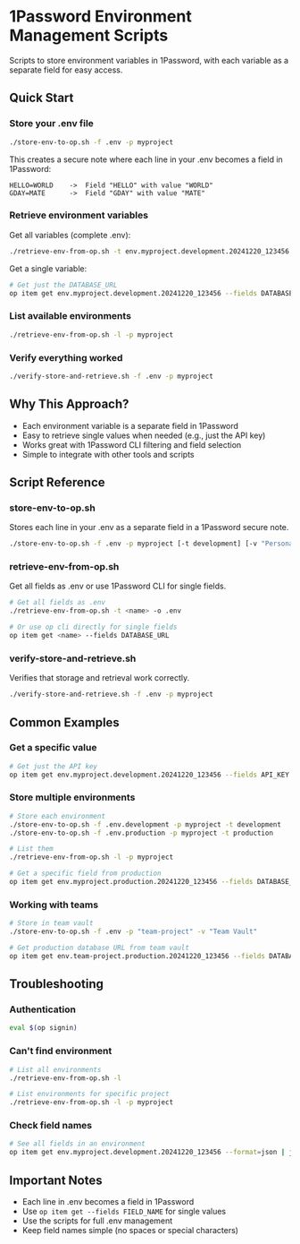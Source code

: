 # 1Password Environment Management Scripts

Scripts to store environment variables in 1Password, with each variable as a separate field for easy access.

## Quick Start

### Store your .env file

```bash
./store-env-to-op.sh -f .env -p myproject
```

This creates a secure note where each line in your .env becomes a field in 1Password:

```
HELLO=WORLD    ->  Field "HELLO" with value "WORLD"
GDAY=MATE      ->  Field "GDAY" with value "MATE"
```

### Retrieve environment variables

Get all variables (complete .env):

```bash
./retrieve-env-from-op.sh -t env.myproject.development.20241220_123456 -o .env
```

Get a single variable:

```bash
# Get just the DATABASE_URL
op item get env.myproject.development.20241220_123456 --fields DATABASE_URL
```

### List available environments

```bash
./retrieve-env-from-op.sh -l -p myproject
```

### Verify everything worked

```bash
./verify-store-and-retrieve.sh -f .env -p myproject
```

## Why This Approach?

- Each environment variable is a separate field in 1Password
- Easy to retrieve single values when needed (e.g., just the API key)
- Works great with 1Password CLI filtering and field selection
- Simple to integrate with other tools and scripts

## Script Reference

### store-env-to-op.sh

Stores each line in your .env as a separate field in a 1Password secure note.

```bash
./store-env-to-op.sh -f .env -p myproject [-t development] [-v "Personal"]
```

### retrieve-env-from-op.sh

Get all fields as .env or use 1Password CLI for single fields.

```bash
# Get all fields as .env
./retrieve-env-from-op.sh -t <name> -o .env

# Or use op cli directly for single fields
op item get <name> --fields DATABASE_URL
```

### verify-store-and-retrieve.sh

Verifies that storage and retrieval work correctly.

```bash
./verify-store-and-retrieve.sh -f .env -p myproject
```

## Common Examples

### Get a specific value

```bash
# Get just the API key
op item get env.myproject.development.20241220_123456 --fields API_KEY
```

### Store multiple environments

```bash
# Store each environment
./store-env-to-op.sh -f .env.development -p myproject -t development
./store-env-to-op.sh -f .env.production -p myproject -t production

# List them
./retrieve-env-from-op.sh -l -p myproject

# Get a specific field from production
op item get env.myproject.production.20241220_123456 --fields DATABASE_URL
```

### Working with teams

```bash
# Store in team vault
./store-env-to-op.sh -f .env -p "team-project" -v "Team Vault"

# Get production database URL from team vault
op item get env.team-project.production.20241220_123456 --fields DATABASE_URL --vault "Team Vault"
```

## Troubleshooting

### Authentication

```bash
eval $(op signin)
```

### Can't find environment

```bash
# List all environments
./retrieve-env-from-op.sh -l

# List environments for specific project
./retrieve-env-from-op.sh -l -p myproject
```

### Check field names

```bash
# See all fields in an environment
op item get env.myproject.development.20241220_123456 --format=json | jq '.fields[] | .label'
```

## Important Notes

- Each line in .env becomes a field in 1Password
- Use `op item get --fields FIELD_NAME` for single values
- Use the scripts for full .env management
- Keep field names simple (no spaces or special characters)

